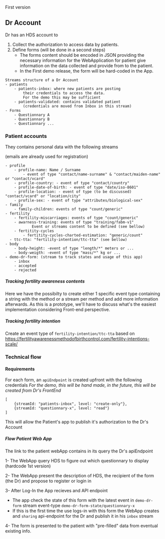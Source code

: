 First version 

## Dr Account

Dr has an HDS account to 

1. Collect the authorization to access data by patients.
2. Define forms (will be done in a second steps)
   - The forms content should be encoded in JSON providing the necessary information for the WebApplication for patient give information on the data collected and provide from to the patient.
   - In the First demo release, the form will be hard-coded in the App.

```
Streams structure of a Dr Account
- patients
	- patients-inbox: where new patients are posting 
		their credentials to access the data. 
		For the demo this may be sufficient
	- patients-validated: contains validated patient 
		(credentials are moved from Inbox in this stream)
- Forms
	- Questionnary A
	- Questionnary B
	- Questionnary ...

```

### Patient accounts

They contains personal data with the following streams

(emails are already used for registration)

```
- profile
	- profile-name: Name / Surname 
		- event of type "contact/name-surname" & "contact/maiden-name" or "contact/vcard"
	- profile-country: - event of type "contact/country"
	- profile-date-of-birth: - event of type "date/iso-8601"
	- profile-location: - event of type (to be discussed) "contact/vcard" or "location/city"
	- profile-sex: - event of type "attributes/biological-sex"
- family
	- family-children: events of type "count/generic"
- fertility
	- fertility-miscarriages: events of type "count/generic"
	- awarness-training: events of type "training/fabm-v1"
			Event or streams content to be defined (see bellow)
	- fertitity-cycles
		- fertitity-cycles-charted-estimation: "generic/count"
  - ttc-tta: "fertility-intention/ttc-tta" (see bellow)
- body
	- body-height: -event of type "length/*" meters or ...
	- body-weigth: -event of type "mass/*" kg or ...
- demo-dr-form: (stream to track states and usage of this app)
	- inbox
	- accepted
	- rejected
```

##### Tracking fertility awareness contents

Here we have the possibilty to create either 1 specific event type containing a string with the method or a stream per method and add more information afterwards. As this is a prototype, we'll have to discuss what's the easiest implementation considering Front-end perspective. 

##### Tracking fertility intention

Create an event type of `fertility-intention/ttc-tta`  based on https://fertilityawarenessmethodofbirthcontrol.com/fertility-intentions-scale/



### Technical flow

#### **Requirements** 

For each form, an `apiEndpoint` is created upfront with the following credentials
*For the demo, this will be hand made, in the future, this will be created from Dr's FrontEnd*

``` 
[
	{streamId: "patients-inbox", level: "create-only"},
	{streamId: "questionnary-x", level: "read"}
]
```

This will allow the Patient's app to publish it's authorization to the Dr's Account 

##### Flow Patient Web App

The link to the patient webApp contains in its query the Dr's apiEndpoint

1- The WebApp query HDS to figure out which questionnary to display (hardcode 1st version)

2- The WebApp present the description of HDS, the recipient of the form (the Dr) and propose to register or login in

3- After Log-In the App recieves and API endpoint 

- The app check the state of this form with the latest event in `demo-dr-form` stream event-type `demo-dr-form-state/questionnary-x`
- If this is the first time the use logs-in with this form the WebApp creates  and `sharing` api-endpoint for the Dr and publish it in his `inbox`  stream

4- The form is presented to the patient with "pre-filled" data from eventual existing info.